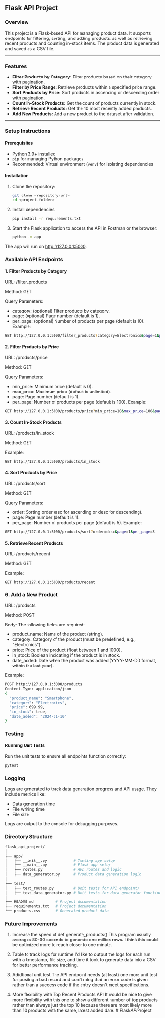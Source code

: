 ## **Flask API Project**

### **Overview**
This project is a Flask-based API for managing product data. It supports endpoints for filtering, sorting, and adding products, as well as retrieving recent products and counting in-stock items. The product data is generated and saved as a CSV file.

---

### **Features**
- **Filter Products by Category:** Filter products based on their category with pagination.
- **Filter by Price Range:** Retrieve products within a specified price range.
- **Sort Products by Price:** Sort products in ascending or descending order with pagination.
- **Count In-Stock Products:** Get the count of products currently in stock.
- **Retrieve Recent Products:** Get the 10 most recently added products.
- **Add New Products:** Add a new product to the dataset after validation.

---

### **Setup Instructions**

#### **Prerequisites**
- Python 3.9+ installed
- `pip` for managing Python packages
- Recommended: Virtual environment (`venv`) for isolating dependencies

#### **Installation**
1. Clone the repository:
   ```bash
   git clone <repository-url>
   cd <project-folder>
2. Install dependencies:
   ```bash
   pip install -r requirements.txt
3. Start the Flask application to access the API in Postman or the browser:
    ```bash
    python -m app
The app will run on http://127.0.0.1:5000.

### **Available API Endpoints**
#### **1. Filter Products by Category**
URL: /filter_products

Method: GET

Query Parameters:
* category: (optional) Filter products by category.
* page: (optional) Page number (default is 1).
* per_page: (optional) Number of products per page (default is 10).
Example:

```bash
GET http://127.0.0.1:5000/filter_products?category=Electronics&page=1&per_page=5
```
#### **2. Filter Products by Price** 
URL: /products/price

Method: GET

Query Parameters:

* min_price: Minimum price (default is 0).
* max_price: Maximum price (default is unlimited).
* page: Page number (default is 1).
* per_page: Number of products per page (default is 100).
Example:

```bash
GET http://127.0.0.1:5000/products/price?min_price=10&max_price=100&page=1&per_page=5
```
#### **3. Count In-Stock Products**
URL: /products/in_stock

Method: GET

Example:
```bash
GET http://127.0.0.1:5000/products/in_stock
```
#### **4. Sort Products by Price** 
URL: /products/sort

Method: GET

Query Parameters:
* order: Sorting order (asc for ascending or desc for descending).
* page: Page number (default is 1).
* per_page: Number of products per page (default is 5).
Example:
```bash
GET http://127.0.0.1:5000/products/sort?order=desc&page=1&per_page=3
```
#### **5. Retrieve Recent Products**
URL: /products/recent

Method: GET

Example:
```bash
GET http://127.0.0.1:5000/products/recent
```
### **6. Add a New Product**
URL: /products

Method: POST

Body: The following fields are required:

* product_name: Name of the product (string).
* category: Category of the product (must be predefined, e.g., "Electronics").
* price: Price of the product (float between 1 and 1000).
* in_stock: Boolean indicating if the product is in stock.
* date_added: Date when the product was added (YYYY-MM-DD format, within the last year).

Example:
```bash
POST http://127.0.0.1:5000/products
Content-Type: application/json
{
  "product_name": "Smartphone",
  "category": "Electronics",
  "price": 699.99,
  "in_stock": true,
  "date_added": "2024-11-10"
} 
```

### **Testing**
#### **Running Unit Tests**
Run the unit tests to ensure all endpoints function correctly:

```bash
pytest
```
### **Logging**
Logs are generated to track data generation progress and API usage. They include metrics like:

* Data generation time
* File writing time
* File size

Logs are output to the console for debugging purposes.

### **Directory Structure**
```bash
flask_api_project/
│
├── app/
│   ├── __init__.py            # Testing app setup
│   ├── __main__.py            # Flask app setup
│   ├── routes.py              # API routes and logic
│   ├── data_generator.py      # Product data generation logic
│
├── test/
│   ├── test_routes.py         # Unit tests for API endpoints
│   ├── test_data_generator.py # Unit tests for data generator function
│
├── README.md          # Project documentation
├── requirements.txt   # Project documentation
└── products.csv       # Generated product data
```

### **Future Improvements**
1. Increase the speed of def generate_products() 
This program usually averages 80-90 seconds to generate one million rows. I think this could be optimized more to reach closer to one minute. 

2. Table to track logs for runtime
I'd like to output the logs for each run with a timestamp, file size, and time it took to generate data into a CSV for better performance tracking. 

3. Adidtional unit test 
The API endpoint needs (at least) one more unit test for posting a bad record and confirming that an error code is given rather than a success code if the entry doesn't meet specifications. 

4. More flexibility with Top Recent Products API
It would be nice to give more flexibility with this one to show a different number of top products rather than always just the top 10 because there are most likely more than 10 products with the same, latest added date. #   F l a s k _ A P I _ P r o j e c t  
 